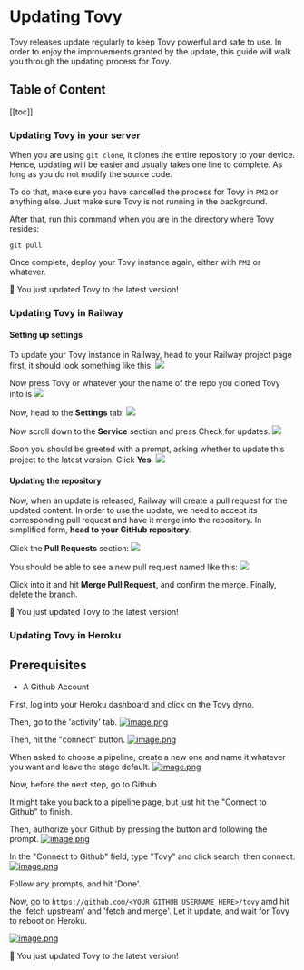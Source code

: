 # Updating Tovy
Tovy releases update regularly to keep Tovy powerful and safe to use. In order to enjoy the improvements granted by the update, this guide will walk you through the updating process for Tovy.

## Table of Content
[[toc]]

### Updating Tovy in your server
When you are using `git clone`, it clones the entire repository to your device. Hence, updating will be easier and usually takes one line to complete. As long as you do not modify the source code.

To do that, make sure you have cancelled the process for Tovy in `PM2` or anything else. Just make sure Tovy is not running in the background.

After that, run this command when you are in the directory where Tovy resides:
```
git pull
```

Once complete, deploy your Tovy instance again, either with `PM2` or whatever.

🎉 You just updated Tovy to the latest version!

### Updating Tovy in Railway
#### Setting up settings
To update your Tovy instance in Railway, head to your Railway project page first, it should look something like this:
![](https://images.grplaza.org/bot/49385b07775de28000f957a2beccda85/3f340a529eb0dea6d2203718946a0e62.png)

Now press Tovy or whatever your the name of the repo you cloned Tovy into is
![](https://images.grplaza.org/bot/2b8d93e1c7cbf405789f7c1a0f80fc6d/5f91962f8d6d1a4db33188fdbb3783fc.png)

Now, head to the **Settings** tab:
![](https://images.grplaza.org/bot/6ebad73d6dba30d4791ab6e866e2460a/abb3d0395f3722b95687c642d6d275e2.png)

Now scroll down to the **Service** section and press Check for updates.
![](https://images.grplaza.org/bot/3f0a1240e37b743978c7d7eb898224f7/e37c0e3650daa511776710e76c0e8a3c.png)

Soon you should be greeted with a prompt, asking whether to update this project to the latest version. Click **Yes**.
![](https://images.grplaza.org/bot/49385b07775de28000f957a2beccda85/668fe313a7e0b072ca667453f847167d.png)

#### Updating the repository
Now, when an update is released, Railway will create a pull request for the updated content. In order to use the update, we need to accept its corresponding pull request and have it merge into the repository. In simplified form, **head to your GitHub repository**.

Click the **Pull Requests** section:
![](https://p96.tr4.n0.cdn.getcloudapp.com/items/wbuYYEZk/d35feb96-0ae4-4ccd-8de9-8c9b4c74b4c1.jpg?source=viewer&v=58b814c23756e3fe724bfa80b86634ab)

You should be able to see a new pull request named like this:
![](https://p96.tr4.n0.cdn.getcloudapp.com/items/P8u66A0q/29ef6022-a607-459e-9119-9ad1f7cddf7f.jpg?source=viewer&v=8fd6ca37739be97a7073d24a81b92bdf)

Click into it and hit **Merge Pull Request**, and confirm the merge. Finally, delete the branch.

🎉 You just updated Tovy to the latest version!

### Updating Tovy in Heroku

## Prerequisites
- A Github Account

First, log into your Heroku dashboard and click on the Tovy dyno.

Then, go to the 'activity' tab.
[![image.png](https://i.postimg.cc/j5QHM44c/image.png)](https://postimg.cc/xJ8NCH7N)

Then, hit the "connect" button.
[![image.png](https://i.postimg.cc/xCYHNbVz/image.png)](https://postimg.cc/gwSrfjJz)

When asked to choose a pipeline, create a new one and name it whatever you want and leave the stage default.
[![image.png](https://i.postimg.cc/HsjMMgRB/image.png)](https://postimg.cc/ppbyNg2F)

Now, before the next step, go to Github

It might take you back to a pipeline page, but just hit the "Connect to Github" to finish.

Then, authorize your Github by pressing the button and following the prompt.
[![image.png](https://i.postimg.cc/d0nQn7Td/image.png)](https://postimg.cc/B8LGnnpQ)

In the "Connect to Github" field, type "Tovy" and click search, then connect.
[![image.png](https://i.postimg.cc/yxx1MkPS/image.png)](https://postimg.cc/zHmYWD4J)

Follow any prompts, and hit 'Done'.

Now, go to `https://github.com/<YOUR GITHUB USERNAME HERE>/tovy` amd hit the 'fetch upstream' and 'fetch and merge'. Let it update, and wait for Tovy to reboot on Heroku.

[![image.png](https://i.postimg.cc/zBfkXgqD/image.png)](https://postimg.cc/5HZzsjHD)

🎉 You just updated Tovy to the latest version!